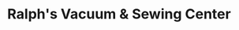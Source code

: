 ---
title: "Ralph's Vacuum & Sewing Center"
url: /redwood-city/ralphs-vacuum-und-sewing-center/
shop: Staubsauger
---
